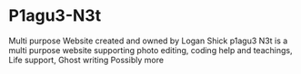 # P1agu3-N3t
Multi purpose Website
created and owned by Logan Shick 
p1agu3 N3t is a multi purpose website supporting
photo editing, coding help and teachings, Life support, Ghost writing 
Possibly more
